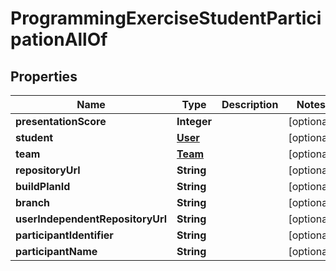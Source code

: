 

# ProgrammingExerciseStudentParticipationAllOf


## Properties

| Name | Type | Description | Notes |
|------------ | ------------- | ------------- | -------------|
|**presentationScore** | **Integer** |  |  [optional] |
|**student** | [**User**](User.md) |  |  [optional] |
|**team** | [**Team**](Team.md) |  |  [optional] |
|**repositoryUrl** | **String** |  |  [optional] |
|**buildPlanId** | **String** |  |  [optional] |
|**branch** | **String** |  |  [optional] |
|**userIndependentRepositoryUrl** | **String** |  |  [optional] |
|**participantIdentifier** | **String** |  |  [optional] |
|**participantName** | **String** |  |  [optional] |



